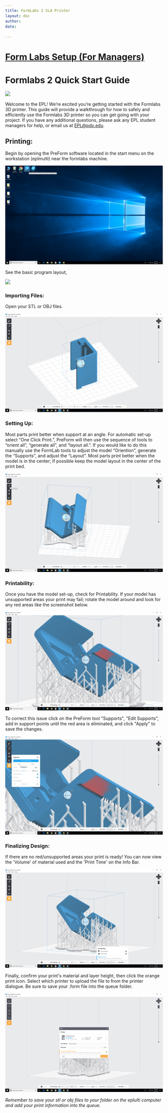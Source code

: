 ```yaml
---
title: FormLabs 2 SLA Printer
layout: doc
author: 
date: 

---
```

# [Form Labs Setup (For Managers)](Formlabs2QuickStartGuide)

# Formlabs 2 Quick Start Guide  

![](img/Cover_image.PNG)

Welcome to the EPL! We’re excited you’re getting started with
the Formlabs 3D printer. This guide will provide a walkthrough
for how to safely and efficiently use the Formlabs 3D printer so
you can get going with your project. If you have any additional
questions, please ask any EPL student managers for help, or
email us at EPL@pdx.edu.

## Printing:

Begin by opening the PreForm software located in the start menu on the workstation (eplmulti) near the formlabs machine. 

![](img/Preform_Open.png)

See the basic program layout,

![](img/image29.jpg)

### Importing Files:

Open your STL or OBJ files. 

![](img/Preform_Import.png)

### Setting Up:

Most parts print better when support at an angle. For automatic set-up select “One Click Print.”, PreForm will then use the sequence of tools to “orient all”, “generate all”, and “layout all.”. If you would like to do this manually use the FormLab tools to adjust the model “Oriention”, generate the “Supports”, and adjust the “Layout”. Most parts print better when the model is in the center; If possible keep the model layout in the center of the print bed.

![](img/Preform_OneClickPrint.png)

### Printability:

Once you have the model set-up, check for Printability. If your model has unsupported areas your print may fail; rotate the model around and look for any red areas like the screenshot below.  

![](img/Preform_SupportError.png)

To correct this issue click on the PreForm tool "Supports", "Edit Supports", add in support points until the red area is eliminated, and click "Apply" to save the changes.

![](img/Preform_EditSupport.png)

### Finalizing Design:

If there are no red/unsupported areas your print is ready! You can now view the 'Volume' of material used and the 'Print Time' on the Info Bar.

![](img/Preform_Ready.png)

Finally, confirm your print's material and layer height, then click the orange print icon. Select which printer to upload the file to from the printer dialogue. Be sure to save your .form file into the queue folder.

![](img/Preform_Print.png)

*Remember to save your stl or obj files to your folder on the eplulti computer and add your print information into the queue.*
